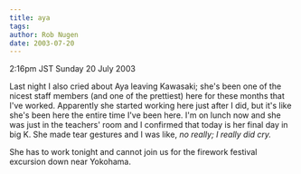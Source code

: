 ```yaml
---
title: aya
tags: 
author: Rob Nugen
date: 2003-07-20
---
```


<p class=date>2:16pm JST Sunday 20 July 2003</p>

<p>Last night I also cried about Aya leaving Kawasaki; she's been one
of the nicest staff members (and one of the prettiest) here for these
months that I've worked.  Apparently she started working here just
after I did, but it's like she's been here the entire time I've been
here.  I'm on lunch now and she was just in the teachers' room and I
confirmed that today is her final day in big K.  She made tear
gestures and I was like, <em>no really; I really did cry.</em></p>

<p>She has to work tonight and cannot join us for the firework
festival excursion down near Yokohama.</p>

